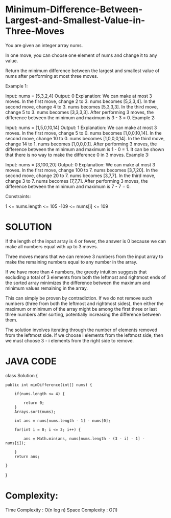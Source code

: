 # Minimum-Difference-Between-Largest-and-Smallest-Value-in-Three-Moves

You are given an integer array nums.

In one move, you can choose one element of nums and change it to any value.

Return the minimum difference between the largest and smallest value of nums after performing at most three moves.

Example 1:

Input: nums = [5,3,2,4]
Output: 0
Explanation: We can make at most 3 moves.
In the first move, change 2 to 3. nums becomes [5,3,3,4].
In the second move, change 4 to 3. nums becomes [5,3,3,3].
In the third move, change 5 to 3. nums becomes [3,3,3,3].
After performing 3 moves, the difference between the minimum and maximum is 3 - 3 = 0.
Example 2:

Input: nums = [1,5,0,10,14]
Output: 1
Explanation: We can make at most 3 moves.
In the first move, change 5 to 0. nums becomes [1,0,0,10,14].
In the second move, change 10 to 0. nums becomes [1,0,0,0,14].
In the third move, change 14 to 1. nums becomes [1,0,0,0,1].
After performing 3 moves, the difference between the minimum and maximum is 1 - 0 = 1.
It can be shown that there is no way to make the difference 0 in 3 moves.
Example 3:

Input: nums = [3,100,20]
Output: 0
Explanation: We can make at most 3 moves.
In the first move, change 100 to 7. nums becomes [3,7,20].
In the second move, change 20 to 7. nums becomes [3,7,7].
In the third move, change 3 to 7. nums becomes [7,7,7].
After performing 3 moves, the difference between the minimum and maximum is 7 - 7 = 0.
 

Constraints:

1 <= nums.length <= 105
-109 <= nums[i] <= 109

# SOLUTION 

If the length of the input array is 4 or fewer, the answer is 0 because we can make all numbers equal with up to 3 moves.

Three moves means that we can remove 3 numbers from the input array to make the remaining numbers equal to any number in the array.

If we have more than 4 numbers, the greedy intuition suggests that excluding a total of 3 elements from both the leftmost and rightmost ends of the sorted array minimizes the difference between the maximum and minimum values remaining in the array.

This can simply be proven by contradiction. If we do not remove such numbers (three from both the leftmost and rightmost sides), then either the maximum or minimum of the array might be among the first three or last three numbers after sorting, potentially increasing the difference between them.

The solution involves iterating through the number of elements removed from the leftmost side. If we choose i elements from the leftmost side, then we must choose 3 - i elements from the right side to remove.

# JAVA CODE 
class Solution {

    public int minDifference(int[] nums) {
    
        if(nums.length <= 4) {
        
            return 0;
        }
        Arrays.sort(nums);
        
        int ans = nums[nums.length - 1] - nums[0];
        
        for(int i = 0; i <= 3; i++) {
        
            ans = Math.min(ans, nums[nums.length - (3 - i) - 1] - nums[i]);
            
        }
        return ans;
        
    }
}

# Complexity:

Time Complexity : O(n log n)
Space Complexity : O(1)

